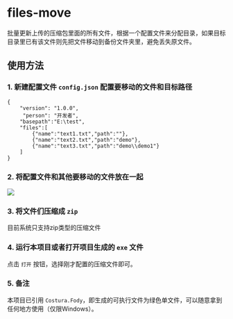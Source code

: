 # files-move
批量更新上传的压缩包里面的所有文件，根据一个配置文件来分配目录，如果目标目录里已有该文件则先把文件移动到备份文件夹里，避免丢失原文件。
## 使用方法
### 1. 新建配置文件 `config.json` 配置要移动的文件和目标路径
```
{
    "version": "1.0.0",
     "person": "开发者",
    "basepath":"E:\test",
    "files":[
        {"name":"text1.txt","path":""},
        {"name":"text2.txt","path":"demo"},
        {"name":"text3.txt","path":"demo\\demo1"}
    ]
}
```
### 2. 将配置文件和其他要移动的文件放在一起
![](http://oqdzx28cd.bkt.clouddn.com/18-1-10/77737370.jpg)

### 3. 将文件们压缩成 `zip` 
目前系统只支持zip类型的压缩文件

### 4. 运行本项目或者打开项目生成的 `exe` 文件
点击 `打开` 按钮，选择刚才配置的压缩文件即可。

### 5. 备注
本项目已引用 `Costura.Fody`，即生成的可执行文件为绿色单文件，可以随意拿到任何地方使用（仅限Windows）。